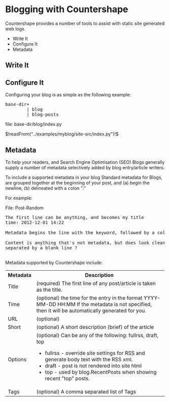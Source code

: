 # Blogging with Countershape

Countershape provides a number of tools to assist with
static site generated web logs.

-   Write It
-   Configure It
-   Metadata

## Write It

## Configure It

Configuring your blog is as simple as the following example:

<pre>
base-dir+
        | blog
        | blog-posts
</pre>

file: base-dir/blog/index.py

<!--(block | cubescript | syntax("py"))-->
$!readFrom("../examples/myblog/site-src/index.py")!$
<!--(end)-->




## Metadata

To help your readers, and Search Engine Optimisation (SEO) Blogs
generally supply a number of metadata selectively added by 
blog entry/article writers.

To include a supported metadata in your blog 
Standard metadata for Blogs, are grouped together at the 
beginning of your post, and (a) begin the newline, (b) delineated
with a colon ":"

For example:

File: Post-Random

<pre>
The first line can be anything, and becomes my title
time: 2012-12-01 14:22

Metadata begins the line with the keyword, followed by a colon ":"

Content is anything that's not metadata, but does look cleaner when
separated by a blank line ?

</pre>

Metadata supported by Countershape include:

<table>
    <tr><th>Metadata</th>
        <th>Description</th>
    </tr><tr>
        <td>Title</td>
        <td>(required) The first line of any post/article is taken as the
        title.</td>
    </tr><tr>
        <td>Time</td>
        <td>(optional) the time for the entry in the format YYYY-MM-DD HH:MM
    If the metadata is not specified, then it will be automatically generated for you.</td>
    </tr><tr>
        <td>URL</td>
        <td>(optional) </td>
    </tr><tr>
        <td>Short</td>
        <td>(optional) A short description (brief) of the article</td>
    </tr><tr>
        <td>Options</td>
        <td>(optional) Can be any of the following: fullrss, draft, top
        <ul>
            <li>fullrss - override site settings for RSS and generate body text with the RSS xml.</li>
            <li>draft - post is not rendered into site html</li>
            <li>top - used by blog.RecentPosts when showing recent "top" posts.</li>
        </ul>
        </td>
    </tr><tr>
        <td>Tags</td>
        <td>(optional) A comma separated list of Tags</td>
    </tr>
</table>
